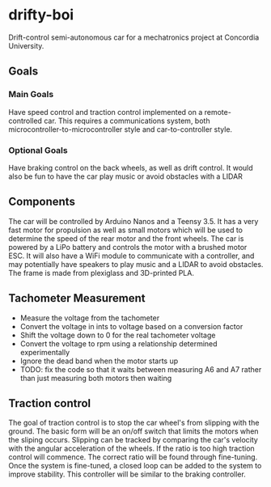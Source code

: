 # drifty-boi
Drift-control semi-autonomous car for a mechatronics project at Concordia University.

## Goals
### Main Goals
Have speed control and traction control implemented on a remote-controlled car. This requires a communications system, both microcontroller-to-microcontroller style and car-to-controller style.

### Optional Goals
Have braking control on the back wheels, as well as drift control. It would also be fun to have the car play music or avoid obstacles with a LIDAR

## Components
The car will be controlled by Arduino Nanos and a Teensy 3.5. It has a very fast motor for propulsion as well as small motors which will be used to determine the speed of the rear motor and the front wheels. The car is powered by a LiPo battery and controls the motor with a brushed motor ESC. It will also have a WiFi module to communicate with a controller, and may potentially have speakers to play music and a LIDAR to avoid obstacles. The frame is made from plexiglass and 3D-printed PLA.

## Tachometer Measurement
- Measure the voltage from the tachometer
- Convert the voltage in ints to voltage based on a conversion factor
- Shift the voltage down to 0 for the real tachometer voltage
- Convert the voltage to rpm using a relationship determined experimentally
- Ignore the dead band when the motor starts up
- TODO: fix the code so that it waits between measuring A6 and A7 rather than just measuring both motors then waiting

## Traction control

The goal of traction control is to stop the car wheel's from slipping with the ground. The basic form will be an on/off switch that limits the motors when the sliping occurs. Slipping can be tracked by comparing the car's velocity with the angular acceleration of the wheels. If the ratio is too high traction control will commence. The correct ratio will be found through fine-tuning.
Once the system is fine-tuned, a closed loop can be added to the system to improve stability.
This controller will be similar to the braking controller.